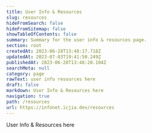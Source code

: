 ```yaml
---
title: User Info & Resources
slug: resources
hideFromSearch: false
hideFromSitemap: false
showTableOfContents: false
summary: Summary for the user info & resources page.
section: root
createdAt: 2023-06-28T13:48:17.718Z
updatedAt: 2023-07-03T19:41:50.249Z
publishedAt: 2023-06-28T13:48:20.104Z
searchMeta: null
category: page
rawText: user info resources here
draft: false
markdown: User Info & Resources here
navigation: true
path: /resources
url: https://infonet.icjia.dev/resources
---
```


User Info & Resources here
